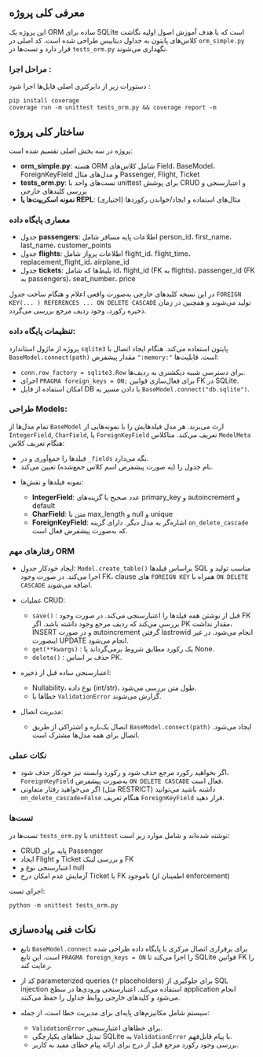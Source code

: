 ## معرفی کلی پروژه

این پروژه یک ORM ساده برای SQLite است که با هدف آموزش اصول اولیه نگاشت کلاس‌های پایتون به جداول دیتابیس طراحی شده است.
کد اصلی در `orm_simple.py` قرار دارد و تست‌ها در `tests_orm.py` نگهداری می‌شوند.

### مراحل اجرا :

دستورات زیر از دایرکتری اصلی فایل‌ها اجرا شود :

```
pip install coverage
coverage run -m unittest tests_orm.py && coverage report -m
```

## ساختار کلی پروژه

پروژه در سه بخش اصلی تقسیم شده است:

* **orm\_simple.py**: هسته ORM شامل کلاس‌های Field، BaseModel، ForeignKeyField و مدل‌های مثال Passenger, Flight, Ticket
* **tests\_orm.py**: تست‌های واحد با unittest برای پوشش CRUD و اعتبارسنجی و بررسی کلیدهای خارجی
* **نمونه اسکریپت‌ها یا REPL**: مثال‌های استفاده و ایجاد/خواندن رکوردها (اختیاری)

### معماری پایگاه داده

* جدول **passengers**: اطلاعات پایه مسافر شامل person\_id، first\_name، last\_name، customer\_points
* جدول **flights**: اطلاعات پرواز شامل flight\_id، flight\_time، replacement\_flight\_id، airplane\_id
* جدول **tickets**: بلیط‌ها که شامل id، flight\_id (FK به flights)، passenger\_id (FK به passengers)، seat\_number، price

در این نسخه کلیدهای خارجی به‌صورت واقعی اعلام و هنگام ساخت جدول `FOREIGN KEY(... ) REFERENCES ... ON DELETE CASCADE` تولید می‌شوند و همچنین در زمان ذخیره رکورد، وجود ردیف مرجع بررسی می‌گردد.

### تنظیمات پایگاه داده:

پروژه از ماژول استاندارد `sqlite3` پایتون استفاده می‌کند. هنگام ایجاد اتصال با `BaseModel.connect(path)` مقدار پیشفرض `":memory:"` است. قابلیت‌ها:

* `conn.row_factory = sqlite3.Row` برای دسترسی شبیه دیکشنری به ردیف‌ها.
* اجرای `PRAGMA foreign_keys = ON;` برای فعال‌سازی قوانین FK در SQLite.
* امکان استفاده از فایل DB با دادن مسیر به `BaseModel.connect("db.sqlite")`.

### طراحی Models:

تمام مدل‌ها از `BaseModel` ارث می‌برند. هر مدل فیلدهایش را با نمونه‌هایی از `IntegerField`, `CharField`, یا `ForeignKeyField` تعریف می‌کند. متاکلاس `ModelMeta` هنگام تعریف کلاس:

* فیلدها را جمع‌آوری و در `_fields` نگه می‌دارد.
* نام جدول را (به صورت پیشفرض اسم کلاس جمع‌شده) تعیین می‌کند.

- نمونه فیلدها و نقش‌ها:

  * **IntegerField**: عدد صحیح با گزینه‌های primary\_key و autoincrement و default
  * **CharField**: متن با max\_length و null و unique
  * **ForeignKeyField**: اشاره‌گر به مدل دیگر. دارای گزینه `on_delete_cascade` که به‌صورت پیشفرض فعال است.

### رفتارهای مهم ORM

* ایجاد خودکار جدول: `Model.create_table()` براساس فیلدها SQL مناسب تولید و اجرا می‌کند. در صورت وجود FK، clause های `FOREIGN KEY` همراه با `ON DELETE CASCADE` اضافه می‌شوند.
* عملیات CRUD:

  * `save()` : قبل از نوشتن همه فیلدها را اعتبارسنجی می‌کند. در صورت وجود FK بررسی می‌کند که ردیف مرجع وجود داشته باشد. اگر PK مقدار نداشت، INSERT و در صورت autoincrement گرفتن lastrowid انجام می‌شود. در غیر اینصورت UPDATE انجام می‌شود.
  * `get(**kwargs)` : یک رکورد مطابق شروط برمی‌گرداند یا None.
  * `delete()` : حذف بر اساس PK.
* اعتبارسنجی ساده قبل از ذخیره:

  * Nullability، نوع داده (int/str)، طول متن بررسی می‌شود.
  * خطاها با `ValidationError` گزارش می‌شوند.
* مدیریت اتصال:

  * اتصال یک‌باره و اشتراکی از طریق `BaseModel.connect(path)` ایجاد می‌شود. اتصال برای همه مدل‌ها مشترک است.

### نکات عملی

* اگر بخواهید رکورد مرجع حذف شود و رکورد وابسته نیز خودکار حذف شود، `ForeignKeyField` به‌صورت پیشفرض `ON DELETE CASCADE` فعال است.
* اگر می‌خواهید رفتار متفاوتی (مثل RESTRICT) داشته باشید می‌توانید `on_delete_cascade=False` هنگام تعریف `ForeignKeyField` قرار دهید.

### تست‌ها

تست‌ها در `tests_orm.py` با `unittest` نوشته شده‌اند و شامل موارد زیر است:

* CRUD پایه برای Passenger
* ایجاد Flight و Ticket و بررسی لینک FK
* اعتبارسنجی نوع و null
* آزمایش عدم امکان درج Ticket با FK ناموجود (اطمینان از enforcement)

اجرای تست:

```
python -m unittest tests_orm.py
```

## نکات فنی پیاده‌سازی

* تابع `BaseModel.connect` برای برقراری اتصال مرکزی با پایگاه داده طراحی شده است. این تابع `PRAGMA foreign_keys = ON` را اجرا می‌کند تا SQLite قوانین FK را رعایت کند.

>

* کد از parameterized queries (`?` placeholders) برای جلوگیری از SQL injection استفاده می‌کند. اعتبارسنجی ورودی‌ها در سطح application انجام می‌شود و کلیدهای خارجی روابط جداول را حفظ می‌کنند.

>

* سیستم شامل مکانیزم‌های پایه‌ای برای مدیریت خطا است، از جمله:

  * `ValidationError` برای خطاهای اعتبارسنجی.
  * تبدیل خطاهای یکپارچگی SQLite به `ValidationError` با پیام قابل‌فهم.
  * بررسی وجود رکورد مرجع قبل از درج برای ارائه پیام خطای مفید به کاربر.

```
```
